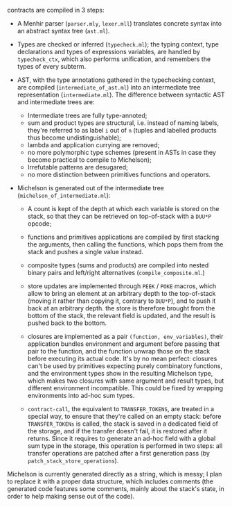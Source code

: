 contracts are compiled in 3 steps:

* A Menhir parser (`parser.mly`, `lexer.mll`) translates concrete
  syntax into an abstract syntax tree (`ast.ml`).

* Types are checked or inferred (`typecheck.ml`); the typing context,
  type declarations and types of expressions variables, are handled by
  `typecheck_ctx`, which also performs unification, and remembers the
  types of every subterm.

* AST, with the type annotations gathered in the typechecking context,
  are compiled (`intermediate_of_ast.ml`) into an intermediate tree representation
  (`intermediate.ml`). The difference between syntactic AST and intermediate trees are:

    * Intermediate trees are fully type-annoted;
    * sum and product types are structural, i.e. instead of naming labels, they're
	  referred to as label `i` out of `n` (tuples and labelled products thus become
	  undistinguishable);
	* lambda and application currying are removed;
	* no more polymorphic type schemes (present in ASTs in case they become practical
	  to compile to Michelson);
	* Irrefutable patterns are desugared;
	* no more distinction between primitives functions and operators.

* Michelson is generated out of the intermediate tree (`michelson_of_intermediate.ml`):

    * A count is kept of the depth at which each variable is stored on the stack,
      so that they can be retrieved on top-of-stack with a `DUU*P` opcode;

    * functions and primitives applications are compiled by first
      stacking the arguments, then calling the functions, which pops
      them from the stack and pushes a single value instead.

    * composite types (sums and products) are compiled into nested
      binary pairs and left/right alternatives
      (`compile_composite.ml`.)

	* store updates are implemented through `PEEK` / `POKE` macros,
	  which allow to bring an element at an arbitrary depth to the
	  top-of-stack (moving it rather than copying it, contrary to
	  `DUU*P`), and to push it back at an arbitrary depth. the store
	  is therefore brought from the bottom of the stack, the relevant
	  field is updated, and the result is pushed back to the bottom.

	* closures are implemented as a pair `(function, env_variables)`,
	  their application bundles environment and argument before
	  passing that pair to the function, and the function unwrap those
	  on the stack before executing its actual code. It's by no mean
	  perfect: closures can't be used by primitives expecting purely
	  combinatory functions, and the environment types show in the
	  resulting Michelson type, which makes two closures with same
	  argument and result types, but different environment
	  incompatible. This could be fixed by wrapping environments into
	  ad-hoc sum types.

    * `contract-call`, the equivalent to `TRANSFER_TOKENS`, are
	  treated in a special way, to ensure that they're called on an
	  empty stack: before `TRANSFER_TOKENs` is called, the stack is
	  saved in a dedicated field of the storage, and if the transfer
	  doesn't fail, it is restored after it returns. Since it requires
	  to generate an ad-hoc field with a global sum type in the
	  storage, this operation is performed in two steps: all transfer
	  operations are patched after a first generation pass (by
	  `patch_stack_store_operations`).

Michelson is currently generated directly as a string, which is messy;
I plan to replace it with a proper data structure, which includes
comments (the generated code features some comments, mainly about the
stack's state, in order to help making sense out of the code).
